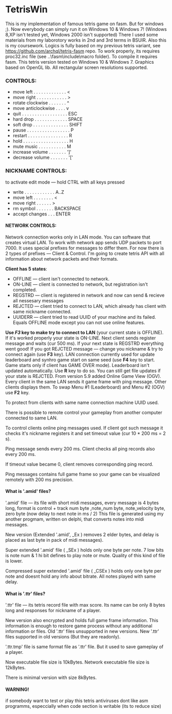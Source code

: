 # TetrisWin
This is my implementation of famous tetris game on fasm. But for windows ;). Now everybody can simply run it on Windows 10 & Windows 7! (Windows 8,XP isn't tested yet, Windows 2000 isn't supported)
There I used some materials from my laborotory works in 2nd and 3rd terms in BSUIR. Also this is my coursework.
Logics is fully based on my previous tetris variant, see https://github.com/archql/tetris-fasm repo.
To work properly, its requires proc32.inc file (see ..\fasm\include\macro folder). 
To compile it requires fasm.
This tetris version tested on Windows 10 & Windows 7. 
Graphics based on OpenGL lib.
All rectangular screen resolutions supported.

### CONTROLS:
 - move left . . . . . . . . . . . . .  <
 - move right . . . . . . . . . . . . > 
 - rotate clockwise . . . . . . .  ^
 - move anticlockwise . . . .  v
 - quit . . . . . .  . . . . . . . . . . . . ESC
 - hard drop . . . . . . . . . . . . . SPACE
 - soft drop . . . . . . . . . . . . . . SHIFT
 - pause . . . . . . . . . . . . . . . . . P
 - restart  . . . . . . . . . . . . . . . . R
 - hold . . . . . . . . . . . . . . . . . . H
 - mute music . . . . . . . . . . .  M
 - increase volume . . . . . . .  ']'
 - decrease volume . . . . . . . '\['
 

### NICKNAME CONTROLS:
 to activate edit mode &mdash; hold CTRL
 with all keys pressed
 - write . . . . . . . . . . . .  A..Z
 - move left . . . . . . . . <
 - move right  . . . . . .  > 
 - rm symbol  . . . . . . . BACKSPACE
 - accept changes . . . ENTER
 
#### NETWORK CONTROLS:
 Network connection works only in LAN mode.
 You can software that creates virtual LAN.
 To work with network app sends UDP packets to port 7000. 
 It uses special prefixes for messages to differ them.
 For now there is 2 types of prefixes &mdash; Client & Control.
 I'm going to create tetris API with all information
 about network packets and their formats.
 
**Client has 5 states**:
 - OFFLINE &mdash; client isn't connected to network.
 - ON-LINE &mdash; client is connected to network, but registration isn't completed.
 - REGSTRD &mdash; client is registered in network and now can send & recieve all nessesary messages
 - REJCTED &mdash; client tried to connect to LAN, which already has client with same nickname connected.
 - UUIDERR &mdash; client tried to read UUID of your machine and its failed. Equals OFFLINE mode except you can not use online features.
 
 **Use *F3* key to make try to connect to LAN** (your current state is OFFLINE). If it's worked properly your state is ON-LINE. 
 Next client sends register message and waits (cur 500 ms). If your next state is REGSTRD everything went good!
 If you got REJCTED message &mdash; change you nickname & try to connect again (use **F3** key).
 LAN connection currently used for update leaderboard and synhro game start on same seed (use **F4** key to start. Game starts only if client has GAME OVER mode).
 Leaderboard isn't updated automatically. Use **R** key to do so.
 You can still get file updates if your state is REJCTED.
 From version 5.9 added Online Game View (OGV). Every client in the same LAN sends it game frame with ping message. 
 Other clients displays them.
 To swap Menu #1 (Leaderboard) and Menu #2 (OGV) use **F2** key.
 
 To protect from clients with same name connection machine UUID used.
 
 There is possible to remote control your gameplay from another computer connected to same LAN.
 
 To control clients online ping messages used. If client got such message it checks it's nickname
 registers it and set timeout value (cur 10 \* 200 ms = 2 s).
 
 Ping message sends every 200 ms. Client checks all ping records also every 200 ms.
 
 If timeout value became 0, client removes corresponding ping record.
 
 Ping messages contains full game frame so your game can be visualized remotely with 200 ms precision.

#### What is '.amid' files?
'.amid' file &mdash; its file with short midi messages, every message is 4 bytes long,
 format is control + track num byte ,note_num byte, note_velocity byte, zero byte (now delay to next note in ms / 2)
 This file is generated using my another progmam, written on delphi,
 that converts notes into midi messages.
 
New version (Extended '.amid', _Ex ) removes 2 elder bytes, and delay is placed as last byte in pack of midi messages).

Super extended '.amid' file ( _SEx ) holds only one byte per note. 7 low bits is note num & 1 hi bit defines to play note or mute.
 Quality of this kind of file is lower.

Compressed super extended  '.amid' file ( _CSEx ) holds only one byte per note and doesnt hold any info about bitrate. 
 All notes played with same delay.
 
 
#### What is '.ttr' files?
'.ttr' file &mdash; its tetris record file with max score. Its name can be only 8 bytes long and responses for nickname of a player.

New version also encrypted and holds full game frame information.
This information is enough to restore game process without any additional information or files. 
Old '.ttr' files unsupported in new versions.
New '.ttr' files supported in old versions (But they are readonly).

'.ttr.tmp' file is same format file as '.ttr' file. But it used to save gameplay of a player.

Now executable file size is 10kBytes.
Network executable file size is 12kBytes.

There is minimal version with size 8kBytes.

#### WARNING!
 if somebody want to test or play this tetris
 antiviruses dont like asm programms, especcially when code section is writable (its to reduce size)
 
